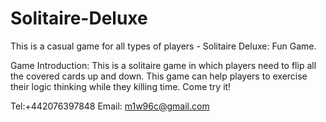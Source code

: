 # Solitaire-Deluxe

This is a casual game for all types of players - Solitaire Deluxe: Fun Game.

Game Introduction:
This is a solitaire game in which players need to flip all the covered cards up and down. This game can help players to exercise their logic thinking while they killing time. Come try it!

Tel:+442076397848
Email: m1w96c@gmail.com
